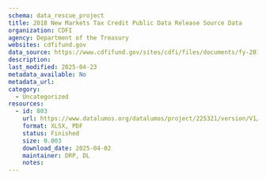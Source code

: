 ```yaml
---
schema: data_rescue_project 
title: 2018 New Markets Tax Credit Public Data Release Source Data
organization: CDFI
agency: Department of the Treasury
websites: cdfifund.gov
data_source: https://www.cdfifund.gov/sites/cdfi/files/documents/fy-2018-nmtc-public-data-release.xlsx
description: 
last_modified: 2025-04-23
metadata_available: No
metadata_url: 
category:
  - Uncategorized
resources:
  - id: 803
    url: https://www.datalumos.org/datalumos/project/225321/version/V1/view
    format: XLSX, PDF
    status: Finished
    size: 0.003
    download_date: 2025-04-02
    maintainer: DRP, DL
    notes: 
---
```

